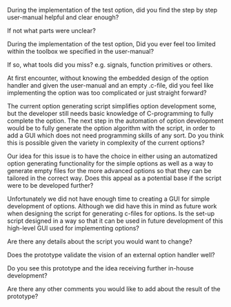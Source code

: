 During the implementation of the test option, did you find the step by step user-manual
helpful and clear enough?

If not what parts were unclear?

During the implementation of the test option, Did you ever feel too limited within 
the toolbox we specified in the user-manual?

If so, what tools did you miss? e.g. signals, function primitives or others.

At first encounter, without knowing the embedded design of the option handler and
given the user-manual and an empty .c-file, did you feel like implementing the 
option was too complicated or just straight forward? 


The current option generating script simplifies option development some, but 
the developer still needs basic knowledge of C-programming to fully complete the
option. The next step in the automation of option development would be to fully 
generate the option algorithm with the script, in order to add a GUI which 
does not need programming skills of any sort. Do you think this is possible given 
the variety in complexity of the current options?

Our idea for this issue is to have the choice in either using an automatized option 
generating functionality for the simple options as well as a way to generate empty
files for the more advanced options so that they can be tailored in the correct
way. Does this appeal as a potential base if the script were to be developed further?  

Unfortunately we did not have enough time to creating a GUI for simple 
development of options. Although we did have this in mind as future work when 
designing the script for generating c-files for options. Is the set-up script 
designed in a way so that it can be used in future development of this high-level 
GUI used for implementing options?

Are there any details about the script you would want to change?

Does the prototype validate the vision of an external option handler well?

Do you see this prototype and the idea receiving further in-house development? 

Are there any other comments you would like to add about the result of the prototype?


